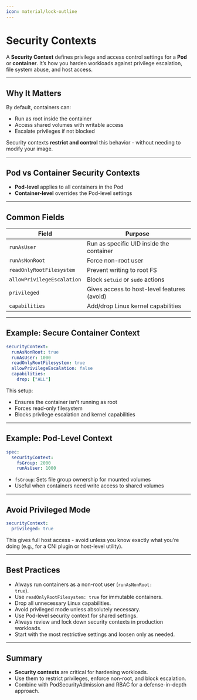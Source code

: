 ```yaml
---
icon: material/lock-outline
---
```


<h1>Security Contexts</h1>

A <strong>Security Context</strong> defines privilege and access control settings for a <strong>Pod</strong> or <strong>container</strong>. It’s how you harden workloads against privilege escalation, file system abuse, and host access.

---

<h2>Why It Matters</h2>

By default, containers can:

- Run as root inside the container
- Access shared volumes with writable access
- Escalate privileges if not blocked

Security contexts <strong>restrict and control</strong> this behavior - without needing to modify your image.

---

<h2>Pod vs Container Security Contexts</h2>

- <strong>Pod-level</strong> applies to all containers in the Pod
- <strong>Container-level</strong> overrides the Pod-level settings

---

<h2>Common Fields</h2>

| Field                  | Purpose                                          |
|------------------------|--------------------------------------------------|
| <code>runAsUser</code>            | Run as specific UID inside the container         |
| <code>runAsNonRoot</code>         | Force non-root user                             |
| <code>readOnlyRootFilesystem</code> | Prevent writing to root FS                  |
| <code>allowPrivilegeEscalation</code> | Block <code>setuid</code> or <code>sudo</code> actions            |
| <code>privileged</code>           | Gives access to host-level features (avoid)     |
| <code>capabilities</code>         | Add/drop Linux kernel capabilities              |

---

<h2>Example: Secure Container Context</h2>

```yaml
securityContext:
  runAsNonRoot: true
  runAsUser: 1000
  readOnlyRootFilesystem: true
  allowPrivilegeEscalation: false
  capabilities:
    drop: ["ALL"]
```

This setup:

- Ensures the container isn’t running as root
- Forces read-only filesystem
- Blocks privilege escalation and kernel capabilities

---

## Example: Pod-Level Context

```yaml
spec:
  securityContext:
    fsGroup: 2000
    runAsUser: 1000
```

- `fsGroup`: Sets file group ownership for mounted volumes
- Useful when containers need write access to shared volumes

---

## Avoid Privileged Mode

```yaml
securityContext:
  privileged: true
```

This gives full host access - avoid unless you know exactly what you’re doing (e.g., for a CNI plugin or host-level utility).

---

<h2>Best Practices</h2>

 
- Always run containers as a non-root user (<code>runAsNonRoot: true</code>).
- Use <code>readOnlyRootFilesystem: true</code> for immutable containers.
- Drop all unnecessary Linux capabilities.
- Avoid privileged mode unless absolutely necessary.
- Use Pod-level security context for shared settings.
- Always review and lock down security contexts in production workloads.
- Start with the most restrictive settings and loosen only as needed.

---

<h2>Summary</h2>

 
- <strong>Security contexts</strong> are critical for hardening workloads.
- Use them to restrict privileges, enforce non-root, and block escalation.
- Combine with PodSecurityAdmission and RBAC for a defense-in-depth approach.

